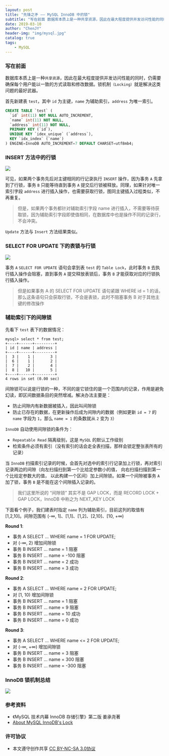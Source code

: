 ```yaml
---
layout: post
title: "先锋之矛 —— MySQL InnoDB 中的锁"
subtitle: "写在前面 数据库本质上是一种共享资源，因此在最大程度提供并发访问性能的同时，仍需要确保每个用户能以一致的方式读取和修改数据。锁机制（Locking）就是解决这类问题的最好武器。"
date: 2019-03-10
author: "ChenJY"
header-img: "img/mysql.jpg"
catalog: true
tags: 
    - MySQL
---
```


### 写在前面

数据库本质上是一种`共享资源`，因此在最大程度提供并发访问性能的同时，仍需要确保每个用户能以一致的方式读取和修改数据。锁机制`（Locking）`就是解决这类问题的最好武器。

首先新建表 `test`，其中 `id` 为主键，`name` 为辅助索引，`address` 为唯一索引。

```SQL
CREATE TABLE `test` (
  `id` int(11) NOT NULL AUTO_INCREMENT,
  `name` int(11) NOT NULL,
  `address` int(11) NOT NULL,
  PRIMARY KEY (`id`),
  UNIQUE KEY `idex_unique` (`address`),
  KEY `idx_index` (`name`)
) ENGINE=InnoDB AUTO_INCREMENT=7 DEFAULT CHARSET=utf8mb4;
```

### INSERT 方法中的行锁

![](http://ww1.sinaimg.cn/large/c3beb895ly1g0xt1xv5qhj217a0wbtdk.jpg)

可见，如果两个事务先后对主键相同的行记录执行 `INSERT` 操作，因为事务 `A` 先拿到了行锁，事务 `B` 只能等待直到事务 `A` 提交后行锁被释放。同理，如果针对唯一索引字段 `address` 进行插入操作，也需要获取行锁，图同主键插入过程类似，不再重复。

> 但是，如果两个事务都针对辅助索引字段 name 进行插入，不需要等待获取锁，因为辅助索引字段即使值相同，在数据库中也是操作不同的记录行，不会冲突。

`Update` 方法与 `Insert` 方法结果类似。

### SELECT FOR UPDATE 下的表锁与行锁

![](http://ww1.sinaimg.cn/large/c3beb895ly1g0xtkjodvkj217l0vqtct.jpg)

事务 `A` `SELECT FOR UPDATE` 语句会拿到表 `test` 的 `Table Lock`，此时事务 `B` 去执行插入操作会阻塞，直到事务 `A` 提交释放表锁后，事务 `B` 才能获取对应的行锁执行插入操作。

> 但是如果事务 A 的 SELECT FOR UPDATE 语句紧跟 WHERE id = 1 的话，那么这条语句只会获取行锁，不会是表锁，此时不阻塞事务 B 对于其他主键的修改操作

### 辅助索引下的间隙锁

先看下 `test` 表下的数据情况：

```
mysql> select * from test;
+----+------+---------+
| id | name | address |
+----+------+---------+
|  3 |    1 |       3 |
|  6 |    1 |       2 |
|  7 |    2 |       4 |
|  8 |   10 |       5 |
+----+------+---------+
4 rows in set (0.00 sec)
```

间隙锁可以说是行锁的一种，不同的是它锁住的是一个范围内的记录，作用是避免幻读，即区间数据条目的突然增减。解决办法主要是：

- 防止间隙内有新数据被插入，因此叫间隙锁
- 防止已存在的数据，在更新操作后成为间隙内的数据（例如更新 `id = 7` 的 `name` 字段为 `1`，那么 `name = 1` 的条数就从 `2` 变为 `3`）

`InnoDB` 自动使用间隙锁的条件为：

- `Repeatable Read` 隔离级别，这是 `MySQL` 的默认工作级别
- 检索条件必须有索引（没有索引的话会走全表扫描，那样会锁定整张表所有的记录）

当 `InnoDB` 扫描索引记录的时候，会首先对选中的索引行记录加上行锁，再对索引记录两边的间隙（向左扫描扫到第一个比给定参数小的值， 向右扫描扫描到第一个比给定参数大的值， 以此构建一个区间）加上间隙锁。如果一个间隙被事务 `A` 加了锁，事务 `B` 是不能在这个间隙插入记录的。

> 我们这里所说的 “间隙锁” 其实不是 GAP LOCK，而是 RECORD LOCK + GAP LOCK，InnoDB 中称之为 NEXT_KEY LOCK

下面看个例子，我们建表时指定 `name` 列为辅助索引，目前这列的取值有 [1,2,10]。间隙范围有 (-∞, 1]、[1,1]、[1,2]、[2,10]、[10, +∞)

**Round 1**:

- 事务 A SELECT ... WHERE name = 1 FOR UPDATE;
- 对 (-∞, 2) 增加间隙锁
- 事务 B INSERT ... name = 1 阻塞
- 事务 B INSERT ... name = -100 阻塞
- 事务 B INSERT ... name = 2 成功
- 事务 B INSERT ... name = 3 成功

**Round 2**:

- 事务 A SELECT ... WHERE name = 2 FOR UPDATE;
- 对 [1, 10) 增加间隙锁
- 事务 B INSERT ... name = 1 阻塞
- 事务 B INSERT ... name = 9 阻塞
- 事务 B INSERT ... name = 10 成功
- 事务 B INSERT ... name = 0 成功

**Round 3**: 

- 事务 A SELECT ... WHERE name <= 2 FOR UPDATE;
- 对 (-∞, +∞) 增加间隙锁
- 事务 B INSERT ... name = 3 阻塞
- 事务 B INSERT ... name = 300 阻塞
- 事务 B INSERT ... name = -300 阻塞

### InnoDB 锁机制总结

![](http://ww1.sinaimg.cn/large/c3beb895gy1g0xs5dxo3qj21rd2w7hbb.jpg)

### 参考资料

- 《MySQL 技术内幕 InnoDB 存储引擎》第二版 姜承尧著
- [About MySQL InnoDB's Lock](https://medium.com/@tonytw/about-mysql-innodbs-lock-5c956faf4167)

### 许可协议

- 本文遵守创作共享 [CC BY-NC-SA 3.0协议](https://creativecommons.org/licenses/by-nc-sa/3.0/cn/)